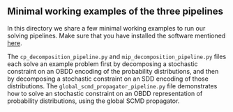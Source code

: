 ## Minimal working examples of the three pipelines

In this directory we share a few minimal working examples to run our solving pipelines. Make sure that you have installed the software mentioned [here](https://github.com/latower/SCPMD-solving/blob/master/README.md). 

The `cp_decomposition_pipeline.py` and `mip_decomposition_pipeline.py` files each solve an example problem first by decomposing a stochastic constraint on an OBDD encoding of the probability distributions, and then by decomposing a stochastic constraint on an SDD encoding of those distributions. The `global_scmd_propagator_pipeline.py` file demonstrates how to solve an stochastic constraint on an OBDD representation of probability distributions, using the global SCMD propagator.

